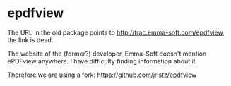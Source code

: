 # epdfview

The URL in the old package points to http://trac.emma-soft.com/epdfview, the link is dead.

The website of the (former?) developer, Emma-Soft doesn't mention ePDFview anywhere. I have difficulty finding information about it.

Therefore we are using a fork: https://github.com/jristz/epdfview
